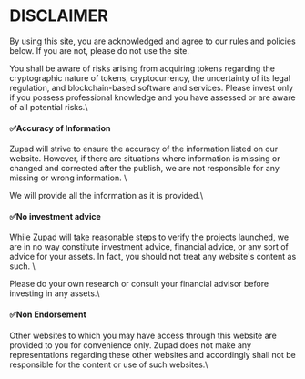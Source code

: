# DISCLAIMER

By using this site, you are acknowledged and agree to our rules and policies below. If you are not, please do not use the site.

You shall be aware of risks arising from acquiring tokens regarding the cryptographic nature of tokens, cryptocurrency, the uncertainty of its legal regulation, and blockchain-based software and services. Please invest only if you possess professional knowledge and you have assessed or are aware of all potential risks.\


#### ✅**Accuracy of Information**

Zupad will strive to ensure the accuracy of the information listed on our website. However, if there are situations where information is missing or changed and corrected after the publish, we are not responsible for any missing or wrong information. \


We will provide all the information as it is provided.\


#### ✅**No investment advice**

While Zupad will take reasonable steps to verify the projects launched, we are in no way constitute investment advice, financial advice, or any sort of advice for your assets. In fact, you should not treat any website's content as such. \


Please do your own research or consult your financial advisor before investing in any assets.\


#### ✅**Non Endorsement**

Other websites to which you may have access through this website are provided to you for convenience only. Zupad does not make any representations regarding these other websites and accordingly shall not be responsible for the content or use of such websites.\
